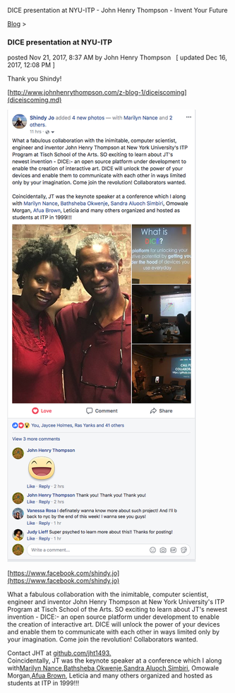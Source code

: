DICE presentation at NYU-ITP - John Henry Thompson - Invent Your Future   
    

[Blog](../z-blog-1.md)‎ > ‎

### DICE presentation at NYU-ITP

posted Nov 21, 2017, 8:37 AM by John Henry Thompson   \[ updated Dec 16, 2017, 12:08 PM \]

Thank you Shindy!

[http://www.johnhenrythompson.com/z-blog-1/diceiscoming](diceiscoming.md)

  

[![](../_/rsrc/1511282434170/z-blog-1/dicepresentationatnyu-itp/shindy-nyuitp-dice-2017-11-17.png)](http://www.johnhenrythompson.com/z-blog-1/dicepresentationatnyu-itp/shindy-nyuitp-dice-2017-11-17.png?attredirects=0)

  

[https://www.facebook.com/shindy.jo](https://www.facebook.com/shindy.jo)

What a fabulous collaboration with the inimitable, computer scientist, engineer and inventor John Henry Thompson at New York University's ITP Program at Tisch School of the Arts. SO exciting to learn about JT's newest invention - DICE:- an open source platform under development to enable the creation of interactive art. DICE will unlock the power of your devices and enable them to communicate with each other in ways limited only by your imagination. Come join the revolution! Collaborators wanted. 

Contact JHT at [github.com/jht1493.](https://github.com/jht1493.)  
Coincidentally, JT was the keynote speaker at a conference which I along with[Marilyn Nance](https://www.facebook.com/sistanance?fref=mentions),[Bathsheba Okwenje](https://www.facebook.com/bathsheba.okwenje?fref=mentions),[Sandra Aluoch Simbiri](https://www.facebook.com/atieno.aluochsimbiri?fref=mentions), Omowale Morgan,[Afua Brown](https://www.facebook.com/afuabrown?fref=mentions), Leticia and many others organized and hosted as students at ITP in 1999!!!

  

  

